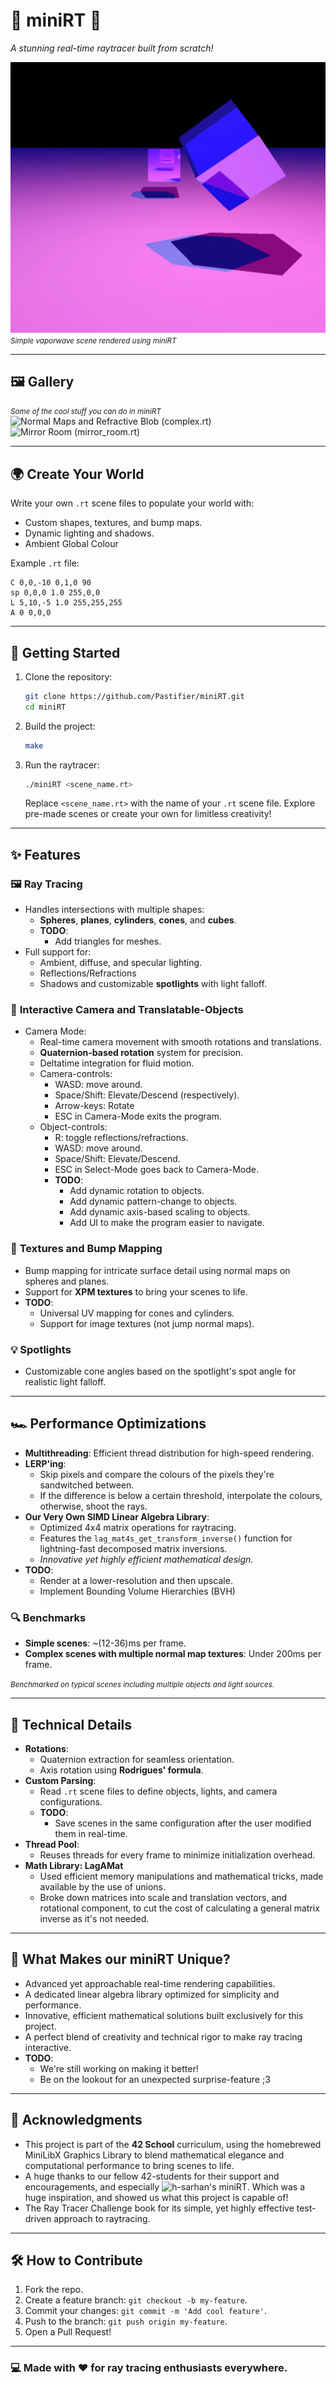 # 🌌 **miniRT** 🌌  
_A stunning real-time raytracer built from scratch!_

![miniRT Render](assets/banner.png)  
<small>*Simple vaporwave scene rendered using miniRT*</small>

---

## 🖼️ **Gallery**
<small>*Some of the cool stuff you can do in miniRT*</small>  
![Normal Maps and Refractive Blob (complex.rt)](assets/garrys_mod.gif)  
![Mirror Room (mirror_room.rt)](assets/mirror_room.gif)

---

## 🌍 **Create Your World**
Write your own `.rt` scene files to populate your world with:
- Custom shapes, textures, and bump maps.
- Dynamic lighting and shadows.
- Ambient Global Colour

Example `.rt` file:
```plaintext
C 0,0,-10 0,1,0 90
sp 0,0,0 1.0 255,0,0
L 5,10,-5 1.0 255,255,255
A 0 0,0,0
```
---

## 🚀 **Getting Started**

1. Clone the repository:
   ```bash
   git clone https://github.com/Pastifier/miniRT.git
   cd miniRT
   ```

2. Build the project:
   ```bash
   make
   ```

3. Run the raytracer:
   ```bash
   ./miniRT <scene_name.rt>
   ```

   Replace `<scene_name.rt>` with the name of your `.rt` scene file. Explore pre-made scenes or create your own for limitless creativity!

---

## ✨ **Features**

### 🖼️ **Ray Tracing**
- Handles intersections with multiple shapes:
  - **Spheres**, **planes**, **cylinders**, **cones**, and **cubes**.
  - **TODO**:
      - Add triangles for meshes.
- Full support for:
  - Ambient, diffuse, and specular lighting.
  - Reflections/Refractions
  - Shadows and customizable **spotlights** with light falloff.

### 🎥 **Interactive Camera and Translatable-Objects**
- Camera Mode:
   - Real-time camera movement with smooth rotations and translations.
   - **Quaternion-based rotation** system for precision.
   - Deltatime integration for fluid motion.
   - Camera-controls:
      - WASD: move around.
      - Space/Shift: Elevate/Descend (respectively).
      - Arrow-keys: Rotate
      - ESC in Camera-Mode exits the program.
   - Object-controls:
      - R: toggle reflections/refractions.
      - WASD: move around.
      - Space/Shift: Elevate/Descend.
      - ESC in Select-Mode goes back to Camera-Mode.
      - **TODO**:
        - Add dynamic rotation to objects.
        - Add dynamic pattern-change to objects.
        - Add dynamic axis-based scaling to objects.
        - Add UI to make the program easier to navigate.

### 🎨 **Textures and Bump Mapping**
- Bump mapping for intricate surface detail using normal maps on spheres and planes.
- Support for **XPM textures** to bring your scenes to life.
- **TODO**:
  - Universal UV mapping for cones and cylinders.
  - Support for image textures (not jump normal maps).

### 💡 **Spotlights**
- Customizable cone angles based on the spotlight's spot angle for realistic light falloff.

---

## 🏎️ **Performance Optimizations**
- **Multithreading**: Efficient thread distribution for high-speed rendering.
- **LERP'ing**:
   - Skip pixels and compare the colours of the pixels they're sandwitched between.
   - If the difference is below a certain threshold, interpolate the colours, otherwise, shoot the rays.
- **Our Very Own SIMD Linear Algebra Library**:
   - Optimized 4x4 matrix operations for raytracing.
   - Features the `lag_mat4s_get_transform_inverse()` function for lightning-fast decomposed matrix inversions.
   - _Innovative yet highly efficient mathematical design_.
- **TODO**:
   - Render at a lower-resolution and then upscale.
   - Implement Bounding Volume Hierarchies (BVH)

### 🔍 **Benchmarks**
- **Simple scenes**: ~(12-36)ms per frame.
- **Complex scenes with multiple normal map textures**: Under 200ms per frame.

<small>*Benchmarked on typical scenes including multiple objects and light sources.*</small>

---

## 🔧 **Technical Details**
- **Rotations**:
  - Quaternion extraction for seamless orientation.
  - Axis rotation using **Rodrigues' formula**.
- **Custom Parsing**:
  - Read `.rt` scene files to define objects, lights, and camera configurations.
  - **TODO**:
    - Save scenes in the same configuration after the user modified them in real-time.
- **Thread Pool**:
  - Reuses threads for every frame to minimize initialization overhead.
- **Math Library: LagAMat**
  - Used efficient memory manipulations and mathematical tricks, made available by the use of unions.
  - Broke down matrices into scale and translation vectors, and rotational component, to cut the cost of calculating a general matrix inverse as it's not needed.

---

## 🎯 **What Makes our miniRT Unique?**
- Advanced yet approachable real-time rendering capabilities.
- A dedicated linear algebra library optimized for simplicity and performance.
- Innovative, efficient mathematical solutions built exclusively for this project.
- A perfect blend of creativity and technical rigor to make ray tracing interactive.
- **TODO**:
   - We're still working on making it better!
   - Be on the lookout for an unexpected surprise-feature ;3

---

## 📜 **Acknowledgments**
- This project is part of the **42 School** curriculum, using the homebrewed MiniLibX Graphics Library to blend mathematical elegance and computational performance to bring scenes to life.  
- A huge thanks to our fellow 42-students for their support and encouragements, and especially
![h-sarhan's miniRT](https://github.com/h-sarhan/miniRT). Which was a huge inspiration, and showed us what this project is capable of!
- The Ray Tracer Challenge book for its simple, yet highly effective test-driven approach to raytracing.

--- 

## 🛠️ **How to Contribute**
1. Fork the repo.
2. Create a feature branch: ```git checkout -b my-feature```.
3. Commit your changes: ```git commit -m 'Add cool feature'```.
4. Push to the branch: ```git push origin my-feature```.
5. Open a Pull Request!

--- 

### 💻 Made with ❤️ for ray tracing enthusiasts everywhere.


